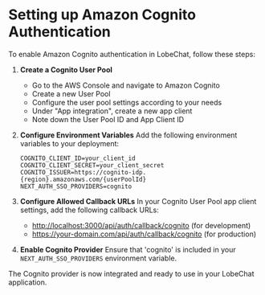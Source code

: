 # Setting up Amazon Cognito Authentication

To enable Amazon Cognito authentication in LobeChat, follow these steps:

1. **Create a Cognito User Pool**

   - Go to the AWS Console and navigate to Amazon Cognito
   - Create a new User Pool
   - Configure the user pool settings according to your needs
   - Under "App integration", create a new app client
   - Note down the User Pool ID and App Client ID

2. **Configure Environment Variables**
   Add the following environment variables to your deployment:

   ```env
   COGNITO_CLIENT_ID=your_client_id
   COGNITO_CLIENT_SECRET=your_client_secret
   COGNITO_ISSUER=https://cognito-idp.{region}.amazonaws.com/{userPoolId}
   NEXT_AUTH_SSO_PROVIDERS=cognito
   ```

3. **Configure Allowed Callback URLs**
   In your Cognito User Pool app client settings, add the following callback URLs:

   - <http://localhost:3000/api/auth/callback/cognito> (for development)
   - <https://your-domain.com/api/auth/callback/cognito> (for production)

4. **Enable Cognito Provider**
   Ensure that 'cognito' is included in your `NEXT_AUTH_SSO_PROVIDERS` environment variable.

The Cognito provider is now integrated and ready to use in your LobeChat application.
